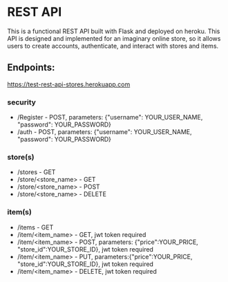 # REST API
This is a functional REST API built with Flask and deployed on heroku. This API is designed and implemented for an imaginary online store, so it allows users to create accounts, authenticate, and interact with stores and items. 

## Endpoints:
https://test-rest-api-stores.herokuapp.com
### security
- /Register - POST, parameters: {"username": YOUR_USER_NAME, "password": YOUR_PASSWORD}
- /auth - POST, parameters: {"username": YOUR_USER_NAME, "password": YOUR_PASSWORD}

### store(s)
- /stores - GET 
- /store/<store_name> - GET
- /store/<store_name> - POST
- /store/<store_name> - DELETE

### item(s)
- /items - GET 
- /item/<item_name> - GET, jwt token required 
- /item/<item_name> - POST, parameters: {"price":YOUR_PRICE, "store_id":YOUR_STORE_ID}, jwt token required 
- /item/<item_name> - PUT, parameters:{"price":YOUR_PRICE, "store_id":YOUR_STORE_ID}, jwt token required 
- /item/<item_name> - DELETE, jwt token required 

